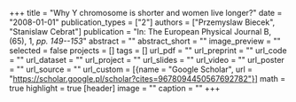 +++
title = "Why Y chromosome is shorter and women live longer?"
date = "2008-01-01"
publication_types = ["2"]
authors = ["Przemyslaw Biecek", "Stanislaw Cebrat"]
publication = "In: The European Physical Journal B, (65), 1, _pp. 149--153_"
abstract = ""
abstract_short = ""
image_preview = ""
selected = false
projects = []
tags = []
url_pdf = ""
url_preprint = ""
url_code = ""
url_dataset = ""
url_project = ""
url_slides = ""
url_video = ""
url_poster = ""
url_source = ""
url_custom = [{name = "Google Scholar", url = "https://scholar.google.pl/scholar?cites=9678094450567692782"}]
math = true
highlight = true
[header]
image = ""
caption = ""
+++
